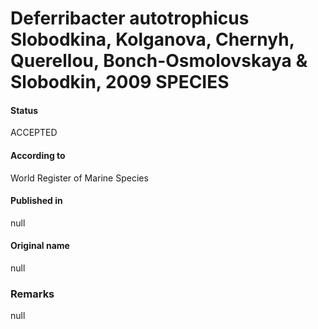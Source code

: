 # Deferribacter autotrophicus Slobodkina, Kolganova, Chernyh, Querellou, Bonch-Osmolovskaya & Slobodkin, 2009 SPECIES

#### Status
ACCEPTED

#### According to
World Register of Marine Species

#### Published in
null

#### Original name
null

### Remarks
null